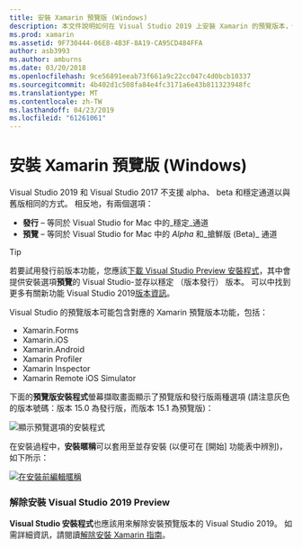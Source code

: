 ```yaml
---
title: 安裝 Xamarin 預覽版 (Windows)
description: 本文件說明如何在 Visual Studio 2019 上安裝 Xamarin 的預覽版本，使用預覽發行通道。
ms.prod: xamarin
ms.assetid: 9F730444-06E8-4B3F-8A19-CA95CD484FFA
author: asb3993
ms.author: amburns
ms.date: 03/20/2018
ms.openlocfilehash: 9ce56891eeab73f661a9c22cc047c4d0bcb10337
ms.sourcegitcommit: 4b402d1c508fa84e4fc3171a6e43b811323948fc
ms.translationtype: MT
ms.contentlocale: zh-TW
ms.lasthandoff: 04/23/2019
ms.locfileid: "61261061"
---
```

# <a name="installing-xamarin-preview-on-windows"></a>安裝 Xamarin 預覽版 (Windows)

Visual Studio 2019 和 Visual Studio 2017 不支援 alpha、 beta 和穩定通道以與舊版相同的方式。 相反地，有兩個選項：

- **發行** – 等同於 Visual Studio for Mac 中的_穩定_通道
- **預覽** – 等同於 Visual Studio for Mac 中的 _Alpha_ 和_搶鮮版 (Beta)_ 通道

> [!TIP]
> 若要試用發行前版本功能，您應該[下載 Visual Studio Preview 安裝程式](https://visualstudio.microsoft.com/vs/preview/)，其中會提供安裝選項**預覽**的 Visual Studio-並存以穩定 （版本發行） 版本。 可以中找到更多有關新功能 Visual Studio 2019[版本資訊](https://docs.microsoft.com/visualstudio/releases/2019/release-notes)。

Visual Studio 的預覽版本可能包含對應的 Xamarin 預覽版本功能，包括：

- Xamarin.Forms
- Xamarin.iOS
- Xamarin.Android
- Xamarin Profiler
- Xamarin Inspector
- Xamarin Remote iOS Simulator

下面的**預覽版安裝程式**螢幕擷取畫面顯示了預覽版和發行版兩種選項 (請注意灰色的版本號碼：版本 15.0 為發行版，而版本 15.1 為預覽版)：

![顯示預覽選項的安裝程式](windows-images/vs2017-installer.jpg)

在安裝過程中，**安裝暱稱**可以套用至並存安裝 (以便可在 [開始] 功能表中辨別)，如下所示：

[![在安裝前編輯暱稱](windows-images/vs2017-nickname-sml.png "在安裝前編輯暱稱")](windows-images/vs2017-nickname.png#lightbox)

### <a name="uninstalling-visual-studio-2019-preview"></a>解除安裝 Visual Studio 2019 Preview

**Visual Studio 安裝程式**也應該用來解除安裝預覽版本的 Visual Studio 2019。 如需詳細資訊，請閱讀[解除安裝 Xamarin 指南](uninstalling-xamarin.md#uninstallvs2017)。
